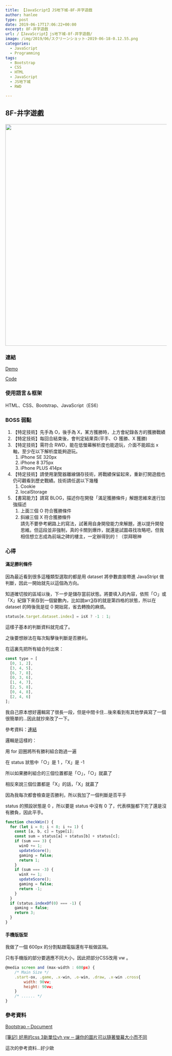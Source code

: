 ```yaml
---
title: 【JavaScript】JS地下城-8F-井字遊戲
author: hanlee
type: post
date: 2019-06-17T17:06:22+00:00
excerpt: 8F-井字遊戲
url: /【JavaScript】js地下城-8f-井字遊戲/
image: /img/2019/06/スクリーンショット-2019-06-18-0.12.55.png
categories:
  - JavaScript
  - Programming
tags:
  - Bootstrap
  - CSS
  - HTML
  - JavaScript
  - JS地下城
  - RWD

---
```

## 8F-井字遊戲<figure class="wp-block-image">

<img loading="lazy" width="1024" height="690" src="https://blog.hanlee.co/wp-content/uploads/2019/06/スクリーンショット-2019-06-18-0.12.55-1024x690.png" alt="" class="wp-image-414" srcset="https://blog.hanlee.co/wp-content/uploads/2019/06/スクリーンショット-2019-06-18-0.12.55-1024x690.png 1024w, https://blog.hanlee.co/wp-content/uploads/2019/06/スクリーンショット-2019-06-18-0.12.55-300x202.png 300w, https://blog.hanlee.co/wp-content/uploads/2019/06/スクリーンショット-2019-06-18-0.12.55-768x517.png 768w, https://blog.hanlee.co/wp-content/uploads/2019/06/スクリーンショット-2019-06-18-0.12.55.png 1590w" sizes="(max-width: 1024px) 100vw, 1024px" /> </figure> 

### 連結

<a href="https://hannoeru.github.io/tic-tac-toe/" target="_blank" rel="noreferrer noopener" aria-label=" (新しいタブで開く)">Demo</a>

<a rel="noreferrer noopener" aria-label=" (新しいタブで開く)" href="https://github.com/hannoeru/tic-tac-toe" target="_blank">Code</a>

### 使用語言＆框架

HTML、CSS、Bootstrap、JavaScript（ES6）

### BOSS 弱點

  1. 【特定技術】先手為 O，後手為 X，某方獲勝時，上方會紀錄各方的獲勝戰績
  2. 【特定技術】每回合結束後，會判定結果頁(平手、Ｏ 獲勝、X 獲勝)
  3. 【特定技術】需符合 RWD，能在低螢幕解析度也能遊玩，介面不能超出 x 軸，至少在以下解析度能夠遊玩。
      1. iPhone SE 320px
      2. iPhone 8 375px
      3. iPhone PLUS 414px
  4. 【特定技術】請使用瀏覽器離線儲存技術，將戰績保留起來，重新打開遊戲也仍可觀看到歷史戰績。技術請任選以下幾種
      1. Cookie
      2. localStorage
  5. 【書寫能力】請寫 BLOG，描述你在開發「滿足獲勝條件」解題思維來進行加強描述
      1. 上面三個 O 符合獲勝條件
      2. 斜線三個 X 符合獲勝條件  
        請先不要參考網路上的寫法，試著用自身開發能力來解題，進以提升開發思維。但這段並非強制，真的卡關到爆炸，就還是試圖尋找攻略吧，但我相信想立志成為前端之碑的樓主，一定辦得到的！（崇拜眼神

### 心得

#### 滿足勝利條件

因為最近看到很多這種類型選取的都是用 dataset 將參數直接帶進 JavaStript 做判斷，因此一開始就先以這個為方向。

知道確切按的區域以後，下一步是儲存當前狀態。將要填入的內容，依照「○」或「X」紀錄下來存到一個變數內，比如說arr[3]存的就是第四格的狀態，所以在 dataset 的時後我是從 0 開始寫，省去轉換的麻煩。

```js
status[e.target.dataset.index] = isX ? -1 : 1;
```

這樣子基本的判斷資料就完成了。

之後要想辦法在每次點擊後判斷是否勝利。

在這裏先把所有組合列出來：

```js
const type = [
  [0, 1, 2],
  [3, 4, 5],
  [6, 7, 8],
  [0, 3, 6],
  [1, 4, 7],
  [2, 5, 8],
  [0, 4, 8],
  [2, 4, 6]
];
```

我自己原本想好邏輯寫了很長一段，但是中間卡住&#8230;後來看到有其他學員寫了一個很簡單的&#8230;因此就抄來改了一下。

參考資料：[連結][1]

邏輯是這樣的：

用 for 迴圈將所有勝利組合跑過一遍

在 status 狀態中「○」是 1 ，「X」是 -1

所以如果勝利組合的三個位置都是「○」，「○」就贏了

相反來說三個位置都是「X」的話，「X」就贏了

因為我每次都會檢查是否勝利，所以我加了一個判斷是否平手

status 的預設狀態是 0 ，所以要是 status 中沒有 0 了，代表棋盤都下完了還是沒有勝負，因此平手。

```js
function checkWin() {
  for (let i = 0; i < 8; i += 1) {
    const [a, b, c] = type[i];
    const sum = status[a] + status[b] + status[c];
    if (sum === 3) {
      winO += 1;
      updateScore();
      gaming = false;
      return 1;
    }
    if (sum === -3) {
      winX += 1;
      updateScore();
      gaming = false;
      return -1;
    }
  }
  if (status.indexOf(0) === -1) {
    gaming = false;
    return 3;
  }
}
```

#### 手機版版型

我做了一個 600px 的分割點跟電腦還有平板做區隔。

只有手機版的部分要適應不同大小，因此把部分CSS改用 vw 。

```js
@media screen and (max-width : 600px) {
    /* Main Size */
    .start-ox, .game, .x-win, .o-win, .draw, .x-win .cross{
        width: 90vw;
        height: 90vw;
    }
    /* ...... */
}
```

### 參考資料

[Bootstrap &#8211; Document][2]

[[筆記] 好用的css 3新單位vh vw ─ 讓你的圖片可以隨著螢幕大小而不同][3]

這次的參考資料&#8230;好少歐

 [1]: https://medium.com/@q503433/%E6%96%B0%E6%89%8B-js-%E5%9C%B0%E4%B8%8B%E5%9F%8E-8f-%E4%BA%95%E5%AD%97%E9%81%8A%E6%88%B2-e7dd97f6cb5a
 [2]: https://getbootstrap.com/docs/4.3/getting-started/introduction/
 [3]: https://pjchender.blogspot.com/2015/04/css-3vh-vw.html